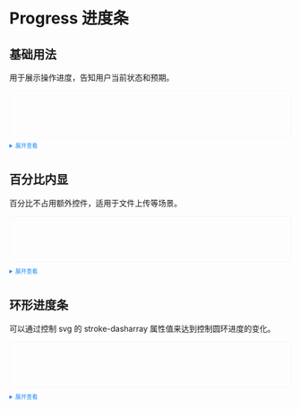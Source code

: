 <!--
 * @Descripttion: Spicy chicken
 * @Author: YuShu Xiao
 * @Date: 2023-02-12 18:07:32
 * @LastEditors: Huccct
 * @LastEditTime: 2023-02-13 15:18:12
-->
<style>
  .example{
      border: 1px solid #f5f5f5;
      border-radius: 5px;
      padding:20px;
  }
  details > summary:first-of-type {
      font-size: 10px;
      padding: 8px 0;
      cursor: pointer;
      color: #1989fa;
  }
</style>
# Progress 进度条
## 基础用法
用于展示操作进度，告知用户当前状态和预期。
<div class="example">
  <div style="width: 640px;padding: 20px 0;">
    <tass-progress color="#918fc0" :percent='60' select="on"></tass-progress>
    <tass-progress color="#C0B2FE" :percent='50' select="on"></tass-progress>
    <tass-progress color="#ADA9BB" :percent='100' select="on"></tass-progress>
    <tass-progress color="#8888d0" :percent='80' status="warning" select="on"></tass-progress>
    <tass-progress  color="#8D80FC" :percent='40' status="success" select="on"></tass-progress>
  </div>
</div>

<details>
<summary>展开查看</summary>

```vue
<template>
  <div style="width: 640px;padding: 20px 0;">
   <tass-progress color="#918fc0" :percent='60' select="on"></tass-progress>
    <tass-progress color="#C0B2FE" :percent='50' select="on"></tass-progress>
    <tass-progress color="#ADA9BB" :percent='100' select="on"></tass-progress>
    <tass-progress color="#8888d0" :percent='80' status="warning" select="on"></tass-progress>
    <tass-progress  color="#8D80FC" :percent='40' status="success" select="on"></tass-progress>
  </div>
</template>
```
</details>

## 百分比内显
百分比不占用额外控件，适用于文件上传等场景。
<div class="example">
  <div style="width: 640px;padding: 20px 0;">
    <tass-progress color="#918fc0" :percent='60' select="on" type="in"></tass-progress>
    <tass-progress color="#595d83" :percent='100' select="on" type="in"></tass-progress>
    <tass-progress color="#C0B2FE" :percent='80' select="on" type="in"></tass-progress>
    <tass-progress color="#ADA9BB" :percent='40' select="on" type="in"></tass-progress>
  </div>
</div>

<details>
<summary>展开查看</summary>

```vue
<template>
  <div style="width: 640px;padding: 20px 0;">
    <tass-progress color="#918fc0" :percent='60' select="on" type="in"></tass-progress>
    <tass-progress color="#595d83" :percent='100' select="on" type="in"></tass-progress>
    <tass-progress color="#C0B2FE" :percent='80' select="on" type="in"></tass-progress>
    <tass-progress color="#ADA9BB" :percent='40' select="on" type="in"></tass-progress>
  </div>
</template>
```
</details>

## 环形进度条
可以通过控制 svg 的 stroke-dasharray 属性值来达到控制圆环进度的变化。
<div class="example">
  <div style="width: 640px;padding: 20px 0;">
    <tass-progress color="#373271" :percent='50'></tass-progress>
    <tass-progress color="#ADA9BB" :percent='90' status="warning"></tass-progress>
    <tass-progress color="#8888d0 " :percent='100' status="success"></tass-progress>
  </div>
</div>

<details>
<summary>展开查看</summary>

```vue
<template>
  <div style="width: 640px;padding: 20px 0;">
   <tass-progress color="#373271" :percent='50'></tass-progress>
    <tass-progress color="#ADA9BB" :percent='90' status="warning"></tass-progress>
    <tass-progress color="#8888d0 " :percent='100' status="success"></tass-progress>
  </div>
</template>
```
</details>